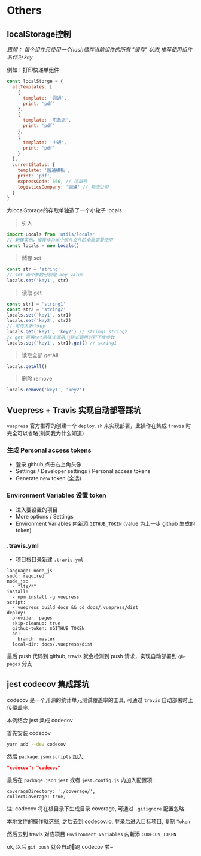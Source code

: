 # Others

## localStorage控制
*思想： 每个组件只使用一个hash储存当前组件的所有 "缓存" 状态,推荐使用组件名作为 key*

例如：打印快递单组件
```javascript
const localStorge = {
  allTemplates: [
    {
      template: '圆通',
      print: 'pdf'
    },
    {
      template: '宅急送',
      print: 'pdf'
    },
    {
      template: '中通',
      print: 'pdf'
    }
  ],
  currentStatus: {
    template: '圆通模板',
    print: 'pdf',
    expressCode: 666, // 运单号
    logisticsCompany: '圆通' // 物流公司
  }
}
```

为localStorage的存取单独造了一个小轮子 locals

> 引入
```javascript
import Locals from 'utils/locals'
// 新建实例，推荐作为单个组件文件的全局变量使用
const locals = new Locals()
```
> 储存 set
```javascript
const str = 'string'
// set 两个参数分别是 key value
locals.set('key1', str)
```
> 读取 get
```javascript
const str1 = 'string1'
const str2 = 'string2'
locals.set('key1', str1)
locals.set('key2', str2)
// 可传入多个key
locals.get('key1', 'key2') // string1 string2
// get 可再set后链式调用,链式调用时可不传参数
locals.set('key1', str1).get() // string1
```
> 读取全部 getAll
```javascript
locals.getAll()
```
> 删除 remove
```javascript
locals.remove('key1', 'key2')
```

## Vuepress + Travis 实现自动部署踩坑

`vuepress` 官方推荐的创建一个 `deploy.sh` 来实现部署，此操作在集成 `travis` 时完全可以省略(别问我为什么知道)

### 生成 Personal access tokens
- 登录 github,点击右上角头像
- Settings / Developer settings / Personal access tokens
- Generate new token (全选)

### Environment Variables 设置 token
- 进入要设置的项目
- More options / Settings
- Environment Variables 内新添 `GITHUB_TOKEN` (value 为上一步 github 生成的 token)

### .travis.yml
- 项目根目录新建 `.travis.yml`
```
language: node_js
sudo: required
node_js:
  - "lts/*"
install:
  - npm install -g vuepress
script:
  - vuepress build docs && cd docs/.vuepress/dist
deploy:
  provider: pages
  skip-cleanup: true
  github-token: $GITHUB_TOKEN
  on:
    branch: master
  local-dir: docs/.vuepress/dist
```

最后 push 代码到 github, travis 就会检测到 push 请求，实现自动部署到 `gh-pages` 分支

##  jest codecov 集成踩坑

codecov 是一个开源的统计单元测试覆盖率的工具, 可通过 `travis` 自动部署时上传覆盖率.

本例结合 jest 集成 codecov

首先安装 codecov
```bash
yarn add --dev codecov
```
然后 `package.json` `scripts` 加入:
```json
"codecov": "codecov"
```
最后在 `package.json` `jest` 或者 `jest.config.js` 内加入配置项:
```
coverageDirectory: './coverage/',
collectCoverage: true,
```
注: codecov 将在根目录下生成目录 coverage, 可通过 `.gitignore` 配置忽略.

本地文件的操作就这些, 之后去到 [codecov.io](https://codecov.io/), 登录后进入目标项目, 复制 `Token`

然后去到 travis 对应项目 `Environment Variables` 内新添 `CODECOV_TOKEN`

ok, 以后 `git push` 就会自动跑 codecov 啦~